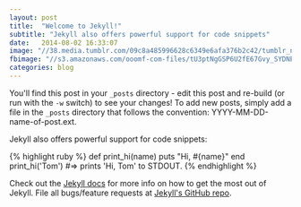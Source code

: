 ```yaml
---
layout: post
title:  "Welcome to Jekyll!"
subtitle: "Jekyll also offers powerful support for code snippets"
date:   2014-08-02 16:33:07
image: "//38.media.tumblr.com/09c8a485996628c6349e6afa376b2c42/tumblr_n7yh01HyPI1st5lhmo1_1280.jpg"
fbimage: "//s3.amazonaws.com/ooomf-com-files/tU3ptNgGSP6U2fE67Gvy_SYDNEY-162.jpg"
categories: blog
---
```


You'll find this post in your `_posts` directory - edit this post and re-build (or run with the `-w` switch) to see your changes!
To add new posts, simply add a file in the `_posts` directory that follows the convention: YYYY-MM-DD-name-of-post.ext.

Jekyll also offers powerful support for code snippets:

{% highlight ruby %}
def print_hi(name)
  puts "Hi, #{name}"
end
print_hi('Tom')
#=> prints 'Hi, Tom' to STDOUT.
{% endhighlight %}

Check out the [Jekyll docs][jekyll] for more info on how to get the most out of Jekyll. File all bugs/feature requests at [Jekyll's GitHub repo][jekyll-gh].

[jekyll-gh]: https://github.com/jekyll/jekyll
[jekyll]:    http://jekyllrb.com
